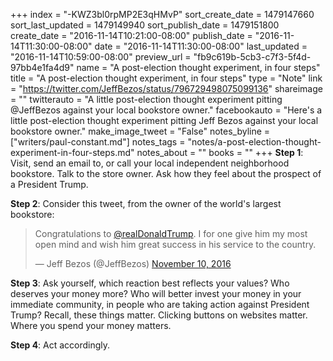 +++
index = "-KWZ3bl0rpMP2E3qHMvP"
sort_create_date = 1479147660
sort_last_updated = 1479149940
sort_publish_date = 1479151800
create_date = "2016-11-14T10:21:00-08:00"
publish_date = "2016-11-14T11:30:00-08:00"
date = "2016-11-14T11:30:00-08:00"
last_updated = "2016-11-14T10:59:00-08:00"
preview_url = "fb9c619b-5cb3-c7f3-5f4d-97bb4e1fa4d9"
name = "A post-election thought experiment, in four steps"
title = "A post-election thought experiment, in four steps"
type = "Note"
link = "https://twitter.com/JeffBezos/status/796729498075099136"
shareimage = ""
twitterauto = "A little post-election thought experiment pitting @JeffBezos against your local bookstore owner."
facebookauto = "Here's a little post-election thought experiment pitting Jeff Bezos against your local bookstore owner."
make_image_tweet = "False"
notes_byline = ["writers/paul-constant.md"]
notes_tags = "notes/a-post-election-thought-experiment-in-four-steps.md"
notes_about = ""
books = ""
+++
**Step 1**: Visit, send an email to, or call your local independent neighborhood bookstore. Talk to the store owner. Ask how they feel about the prospect of a President Trump.

**Step 2**: Consider this tweet, from the owner of the world's largest bookstore:

<blockquote class="twitter-tweet" data-lang="en"><p lang="en" dir="ltr">Congratulations to <a href="https://twitter.com/realDonaldTrump">@realDonaldTrump</a>. I for one give him my most open mind and wish him great success in his service to the country.</p>&mdash; Jeff Bezos (@JeffBezos) <a href="https://twitter.com/JeffBezos/status/796729498075099136">November 10, 2016</a></blockquote>

**Step 3**: Ask yourself, which reaction best reflects your values? Who deserves your money more? Who will better invest your money in your immediate community, in people who are taking action against President Trump? Recall, these things matter. Clicking buttons on websites matter. Where you spend your money matters.

**Step 4**: Act accordingly.
